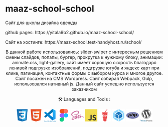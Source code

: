 # maaz-school-school

Сайт для школы дизайна одежды


<p> github pages:  https://yitala9b2.github.io/maaz-school-school/  </p>
<p> Сайт на хостинге:  https://maaz-school.test-handyhost.ru/school/  </p>
<div  id="ladesign_description" align="center" >
  
  <p> В данной работе использовались: slider-swiper с интересным решением смены слайдов, попапы, бургер, прокрутка к нужному блоку, анимации: animate.css, 
 light-gallery, сайт имеет хорошую скорость благодаря ленивой подгрузке изображений, подгрузке ютуба и яндекс карт при клике, пагинация, контактные формы с выбором курса и многое другое. Сайт посажен на CMS Wordpress.  
  Сайт собирал Webpack, Gulp, использовался нативный js. Данный сайт успешно используется заказчиком </p>
  
  
  
:hammer_and_wrench: Languages and Tools :
  <br>
  <br>
  <img src="https://github.com/devicons/devicon/blob/master/icons/css3/css3-original.svg" title="Css3" alt="Css3" width="40" height="40"/>
   <img src="https://github.com/devicons/devicon/blob/master/icons/html5/html5-original.svg" title="Html5" alt="Html5" width="40" height="40"/>
  <img src="https://github.com/devicons/devicon/blob/master/icons/vscode/vscode-original-wordmark.svg" title="vscode" alt="vscode" width="40" height="40"/>
   <img src="https://github.com/devicons/devicon/blob/master/icons/figma/figma-original.svg" title="figma" alt="figma" width="40" height="40"/>
   <img src="https://github.com/devicons/devicon/blob/master/icons/sass/sass-original.svg" title="sass" alt="sass" width="40" height="40"/>
   <img src="https://github.com/devicons/devicon/blob/master/icons/javascript/javascript-original.svg" title="JavaScript" alt="JavaScript" width="40" height="40"/>
   <img src="https://github.com/devicons/devicon/blob/master/icons/gulp/gulp-plain.svg" title="Gulp" alt="Gulp" width="40" height="40"/>
   <img src="https://github.com/devicons/devicon/blob/master/icons/webpack/webpack-original.svg" title="webpack" alt="webpack" width="40" height="40"/>
   <img src="https://github.com/devicons/devicon/blob/master/icons/php/php-original.svg" title="PHP" alt="PHP" width="40" height="40"/>
   <img src="https://github.com/devicons/devicon/blob/master/icons/wordpress/wordpress-original.svg" title="wordpress" alt="wordpress" width="40" height="40"/>
  </div>
